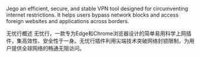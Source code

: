 Jego
an efficient, secure, and stable VPN tool designed for circumventing internet restrictions. It helps users bypass network blocks and access foreign websites and applications across borders.

无忧行概述
无忧行，一款专为Edge和Chrome浏览器设计的简单易用科学上网插件，集高效性、安全性于一身。无忧行插件利用尖端技术突破网络封锁限制，为用户提供全球网络的畅通无阻访问。
